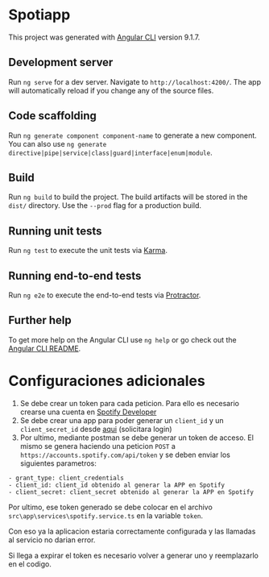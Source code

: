 # Spotiapp

This project was generated with [Angular CLI](https://github.com/angular/angular-cli) version 9.1.7.

## Development server

Run `ng serve` for a dev server. Navigate to `http://localhost:4200/`. The app will automatically reload if you change any of the source files.

## Code scaffolding

Run `ng generate component component-name` to generate a new component. You can also use `ng generate directive|pipe|service|class|guard|interface|enum|module`.

## Build

Run `ng build` to build the project. The build artifacts will be stored in the `dist/` directory. Use the `--prod` flag for a production build.

## Running unit tests

Run `ng test` to execute the unit tests via [Karma](https://karma-runner.github.io).

## Running end-to-end tests

Run `ng e2e` to execute the end-to-end tests via [Protractor](http://www.protractortest.org/).

## Further help

To get more help on the Angular CLI use `ng help` or go check out the [Angular CLI README](https://github.com/angular/angular-cli/blob/master/README.md).

# Configuraciones adicionales

1. Se debe crear un token para cada peticion. Para ello es necesario crearse una cuenta en [Spotify Developer](https://developer.spotify.com/)
1. Se debe crear una app para poder generar un `client_id` y un `client_secret_id` desde [aqui](https://developer.spotify.com/dashboard/applications) (solicitara login)
1. Por ultimo, mediante postman se debe generar un token de acceso. El mismo se genera haciendo una peticion `POST` a `https://accounts.spotify.com/api/token` y se deben enviar los siguientes parametros:

```
- grant_type: client_credentials
- client_id: client_id obtenido al generar la APP en Spotify
- client_secret: client_secret obtenido al generar la APP en Spotify

```

Por ultimo, ese token generado se debe colocar en el archivo `src\app\services\spotify.service.ts` en la variable `token`.

Con eso ya la aplicacion estaria correctamente configurada y las llamadas al servicio no darian error.

Si llega a expirar el token es necesario volver a generar uno y reemplazarlo en el codigo.